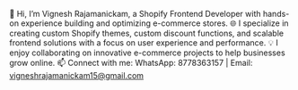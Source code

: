 👋 Hi, I’m Vignesh Rajamanickam, a Shopify Frontend Developer with hands-on experience building and optimizing e-commerce stores.
🌐 I specialize in creating custom Shopify themes, custom discount functions, and scalable frontend solutions with a focus on user experience and performance.
💡 I enjoy collaborating on innovative e-commerce projects to help businesses grow online.
📫 Connect with me: WhatsApp: 8778363157 | Email: vigneshrajamanickam15@gmail.com
